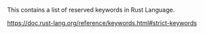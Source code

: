 This contains a list of reserved keywords in Rust Language.

https://doc.rust-lang.org/reference/keywords.html#strict-keywords
